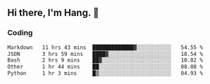 ## Hi there, I'm Hang. 👋

### Coding

<!--START_SECTION:waka-->

```txt
Markdown   11 hrs 43 mins  █████████████▓░░░░░░░░░░░   54.55 %
JSON       3 hrs 59 mins   ████▓░░░░░░░░░░░░░░░░░░░░   18.54 %
Bash       2 hrs 9 mins    ██▓░░░░░░░░░░░░░░░░░░░░░░   10.02 %
Other      1 hr 44 mins    ██░░░░░░░░░░░░░░░░░░░░░░░   08.08 %
Python     1 hr 3 mins     █▒░░░░░░░░░░░░░░░░░░░░░░░   04.93 %
```

<!--END_SECTION:waka-->
